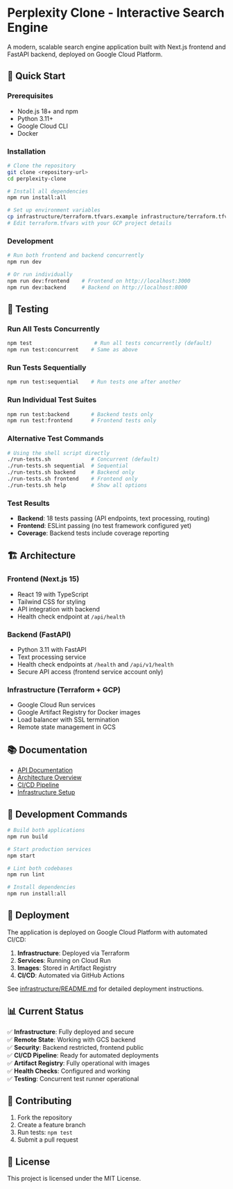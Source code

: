 # Perplexity Clone - Interactive Search Engine

A modern, scalable search engine application built with Next.js frontend and FastAPI backend, deployed on Google Cloud Platform.

## 🚀 Quick Start

### Prerequisites
- Node.js 18+ and npm
- Python 3.11+
- Google Cloud CLI
- Docker

### Installation
```bash
# Clone the repository
git clone <repository-url>
cd perplexity-clone

# Install all dependencies
npm run install:all

# Set up environment variables
cp infrastructure/terraform.tfvars.example infrastructure/terraform.tfvars
# Edit terraform.tfvars with your GCP project details
```

### Development
```bash
# Run both frontend and backend concurrently
npm run dev

# Or run individually
npm run dev:frontend    # Frontend on http://localhost:3000
npm run dev:backend     # Backend on http://localhost:8000
```

## 🧪 Testing

### Run All Tests Concurrently
```bash
npm test                    # Run all tests concurrently (default)
npm run test:concurrent    # Same as above
```

### Run Tests Sequentially
```bash
npm run test:sequential    # Run tests one after another
```

### Run Individual Test Suites
```bash
npm run test:backend       # Backend tests only
npm run test:frontend      # Frontend tests only
```

### Alternative Test Commands
```bash
# Using the shell script directly
./run-tests.sh             # Concurrent (default)
./run-tests.sh sequential  # Sequential
./run-tests.sh backend     # Backend only
./run-tests.sh frontend    # Frontend only
./run-tests.sh help        # Show all options
```

### Test Results
- **Backend**: 18 tests passing (API endpoints, text processing, routing)
- **Frontend**: ESLint passing (no test framework configured yet)
- **Coverage**: Backend tests include coverage reporting

## 🏗️ Architecture

### Frontend (Next.js 15)
- React 19 with TypeScript
- Tailwind CSS for styling
- API integration with backend
- Health check endpoint at `/api/health`

### Backend (FastAPI)
- Python 3.11 with FastAPI
- Text processing service
- Health check endpoints at `/health` and `/api/v1/health`
- Secure API access (frontend service account only)

### Infrastructure (Terraform + GCP)
- Google Cloud Run services
- Google Artifact Registry for Docker images
- Load balancer with SSL termination
- Remote state management in GCS

## 📚 Documentation

- [API Documentation](docs/api.md)
- [Architecture Overview](docs/architecture.md)
- [CI/CD Pipeline](docs/ci-cd.md)
- [Infrastructure Setup](infrastructure/README.md)

## 🔧 Development Commands

```bash
# Build both applications
npm run build

# Start production services
npm start

# Lint both codebases
npm run lint

# Install dependencies
npm run install:all
```

## 🚀 Deployment

The application is deployed on Google Cloud Platform with automated CI/CD:

1. **Infrastructure**: Deployed via Terraform
2. **Services**: Running on Cloud Run
3. **Images**: Stored in Artifact Registry
4. **CI/CD**: Automated via GitHub Actions

See [infrastructure/README.md](infrastructure/README.md) for detailed deployment instructions.

## 📊 Current Status

✅ **Infrastructure**: Fully deployed and secure  
✅ **Remote State**: Working with GCS backend  
✅ **Security**: Backend restricted, frontend public  
✅ **CI/CD Pipeline**: Ready for automated deployments  
✅ **Artifact Registry**: Fully operational with images  
✅ **Health Checks**: Configured and working  
✅ **Testing**: Concurrent test runner operational  

## 🤝 Contributing

1. Fork the repository
2. Create a feature branch
3. Run tests: `npm test`
4. Submit a pull request

## 📄 License

This project is licensed under the MIT License.
